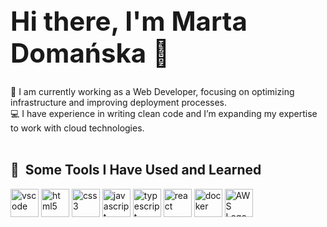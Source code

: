 
<h1 style="font-size: 3em; animation: bounce 1s infinite;">
  Hi there, I'm Marta Domańska 👋
</h1>

🔭 I am currently working as a Web Developer, focusing on optimizing infrastructure and improving deployment processes.<br />
💻 I have experience in writing clean code and I’m expanding my expertise to work with cloud technologies.<br />
<br />

<h2> 🚀 &nbsp;Some Tools I Have Used and Learned</h2> 
<p align="left"> 
  <img src="https://cdn.jsdelivr.net/gh/devicons/devicon/icons/vscode/vscode-original.svg" alt="vscode" width="45" height="45" style="max-width: 100%;"/> 
  <img src="https://cdn.jsdelivr.net/gh/devicons/devicon@latest/icons/html5/html5-original.svg" alt="html5" width="45" height="45" style="max-width: 100%;"/> 
  <img src="https://cdn.jsdelivr.net/gh/devicons/devicon@latest/icons/css3/css3-original.svg" alt="css3" width="45" height="45" style="max-width: 100%;"/> 
  <img src="https://cdn.jsdelivr.net/gh/devicons/devicon@latest/icons/javascript/javascript-original.svg" alt="javascript" width="45" height="45" style="max-width: 100%;"/> 
  <img src="https://cdn.jsdelivr.net/gh/devicons/devicon@latest/icons/typescript/typescript-original.svg" alt="typescript" width="45" height="45" style="max-width: 100%;"/> 
  <img src="https://cdn.jsdelivr.net/gh/devicons/devicon@latest/icons/react/react-original-wordmark.svg" alt="react" width="45" height="45" style="max-width: 100%;"/> 
  <img src="https://cdn.jsdelivr.net/gh/devicons/devicon@latest/icons/docker/docker-original.svg" alt="docker" width="45" height="45" style="max-width: 100%;"/> 
 <img src="https://raw.githubusercontent.com/aws-samples/eks-workshop/master/static/AWS-Logo.svg" alt="AWS Logo" width="45" height="45">
</p>


<!--
**MartaDomanska/MartaDomanska** is a ✨ _special_ ✨ repository because its `README.md` (this file) appears on your GitHub profile.

Here are some ideas to get you started:

- 🔭 I’m currently working on ...
- 🌱 I’m currently learning ...
- 👯 I’m looking to collaborate on ...
- 🤔 I’m looking for help with ...
- 💬 Ask me about ...
- 📫 How to reach me: ...
- 😄 Pronouns: ...
- ⚡ Fun fact: ...
-->
